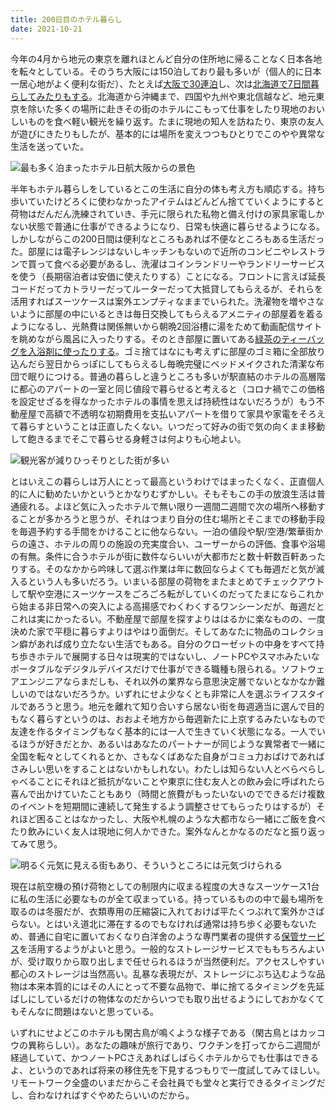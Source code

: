 ```yaml
---
title: 200日目のホテル暮らし
date: 2021-10-21
---
```


今年の4月から地元の東京を離れほとんど自分の住所地に帰ることなく日本各地を転々としている。そのうち大阪には150泊しており最も多いが（個人的に日本一居心地がよく便利な街だ）、たとえば[大阪で30連泊](/post/1619977964/)し、次は[北海道で7日間暮らしてみたりもする](/post/1631025548/)。北海道から沖縄まで、四国や九州や東北信越など、地元東京を除いた多くの場所に赴きその街のホテルにこもって仕事をしたり現地のおいしいものを食べ軽い観光を繰り返す。たまに現地の知人を訪ねたり、東京の友人が遊びにきたりもしたが、基本的には場所を変えつつもひとりでこのやや異常な生活を送っていた。

![最も多く泊まったホテル日航大阪からの景色](https://img.xar.sh/i-zwQ92hZ-X2.jpg)

半年もホテル暮らしをしているとこの生活に自分の体も考え方も順応する。持ち歩いていたけどろくに使わなかったアイテムはどんどん捨てていくようにすると荷物はだんだん洗練されていき、手元に限られた私物と備え付けの家具家電しかない状態で普通に仕事ができるようになり、日常も快適に暮らせるようになる。しかしながらこの200日間は便利なところもあれば不便なところもある生活だった。部屋には電子レンジはないしキッチンもないので近所のコンビニやレストランで買って食べる必要があるし、洗濯はコインランドリーやランドリーサービスを使う（長期宿泊者は安価に使えたりする）ことになる。フロントに言えば延長コードだってカトラリーだってルーターだって大抵貸してもらえるが、それらを活用すればスーツケースは案外エンプティなままでいられた。洗濯物を増やさないように部屋の中にいるときは毎日交換してもらえるアメニティの部屋着を着るようになるし、光熱費は関係無いから朝晩2回浴槽に湯をためて動画配信サイトを眺めながら風呂に入ったりする。そのとき部屋に置いてある[緑茶のティーバッグを入浴剤に使ったりする](https://www.matcha.co.jp/mailnews/99/)。ゴミ捨てはなにも考えずに部屋のゴミ箱に全部放り込んだら翌日からっぽにしてもらえるし毎晩完璧にベッドメイクされた清潔な布団で眠りにつける。普通の暮らしと違うところも多いが駅直結のホテルの高層階に都心のアパートの一室と同じ値段で暮らせると考えると（コロナ禍でこの価格を設定せざるを得なかったホテルの事情を思えば持続性はないだろうが）もう不動産屋で高額で不透明な初期費用を支払いアパートを借りて家具や家電をそろえて暮らすということは正直したくない。いつだって好みの街で気の向くまま移動して飽きるまでそこで暮らせる身軽さは何よりも心地よい。

![観光客が減りひっそりとした街が多い](https://img.xar.sh/i-4TLkCGR-X2.jpg)

とはいえこの暮らしは万人にとって最高というわけではまったくなく、正直個人的に人に勧めたいかというとかなりむずかしい。そもそもこの手の放浪生活は普通疲れる。よほど気に入ったホテルで無い限り一週間二週間で次の場所へ移動することが多かろうと思うが、それはつまり自分の住む場所とそこまでの移動手段を毎週予約する手間をかけることに他ならない。一泊の値段や駅/空港/繁華街からの遠さ、ホテルの周りの施設の充実度合い、ユーザーからの評価、食事や浴場の有無。条件に合うホテルが街に数件ならいいが大都市だと数十軒数百軒あったりする。そのなかから吟味して選ぶ作業は年に数回ならよくても毎週だと気が滅入るという人も多いだろう。いまいる部屋の荷物をまたまとめてチェックアウトして駅や空港にスーツケースをごろごろ転がしていくのだってたまにならこれから始まる非日常への突入による高揚感でわくわくするワンシーンだが、毎週だとこれは実にかったるい。不動産屋で部屋を探すよりははるかに楽なものの、一度決めた家で平穏に暮らすよりはやはり面倒だ。そしてあなたに物品のコレクション癖があれば成り立たない生活でもある。自分のクローゼットの中身をすべて持ち歩きホテルで展開する日々は現実的ではないし、ノートPCやスマホみたいなポータブルなデジタルデバイスだけで仕事ができる職種も限られる。ソフトウェアエンジニアならまだしも、それ以外の業界なら意思決定層でないとなかなか難しいのではないだろうか。いずれにせよ少なくとも非常に人を選ぶライフスタイルであろうと思う。地元を離れて知り合いすら居ない街を毎週適当に選んで目的もなく暮らすというのは、おおよそ地方から毎週新たに上京するみたいなもので友達を作るタイミングもなく基本的には一人で生きていく状態になる。一人でいるほうが好きだとか、あるいはあなたのパートナーが同じような異常者で一緒に全国を転々としてくれるとか、さもなくばあなた自身がコミュ力おばけであればさみしい思いをすることはないかもしれない。わたしは知らない人とべらべらしゃべることにそれほど抵抗がないことや東京に住む友人との飲み会に呼ばれたら喜んで出かけていたこともあり（時間と旅費がもったいないのでできるだけ複数のイベントを短期間に連続して発生するよう調整させてもらったりはするが）それほど困ることはなかったし、大阪や札幌のような大都市なら一緒にご飯を食べたり飲みにいく友人は現地に何人かできた。案外なんとかなるのだなと振り返ってみて思う。

![明るく元気に見える街もあり、そういうところには元気づけられる](https://img.xar.sh/i-6TXTRwX-X2.jpg)

現在は航空機の預け荷物としての制限内に収まる程度の大きなスーツケース1台に私の生活に必要なものが全て収まっている。持っているものの中で最も場所を取るのは冬服だが、衣類専用の圧縮袋に入れておけば平たくつぶれて案外かさばらない。とはいえ道北に滞在するのでもなければ通常は持ち歩く必要もないため、普通に自宅に置いておくなり白洋舍のような専門業者の提供する[保管サービス](http://www.hakuyosha.co.jp/cleaning/service/#keep)を活用するようがよいと思う。一般的なストレージサービスでももちろんよいが、受け取りから取り出しまで任せられるほうが当然便利だ。アクセスしやすい都心のストレージは当然高い。乱暴な表現だが、ストレージにぶち込むような品物は本来本質的にはその人にとって不要な品物で、単に捨てるタイミングを先延ばしにしているだけの物体なのだからいつでも取り出せるようにしておかなくてもそんなに問題はないと思っている。

いずれにせよどこのホテルも閑古鳥が鳴くような様子である（閑古鳥とはカッコウの異称らしい）。あなたの趣味が旅行であり、ワクチンを打ってから二週間が経過していて、かつノートPCさえあればしばらくホテルからでも仕事はできるよ、というのであれば将来の移住先を下見するつもりで一度試してみてほしい。リモートワーク全盛のいまだからこそ会社員でも堂々と実行できるタイミングだし、合わなければすぐやめたらいいのだから。
